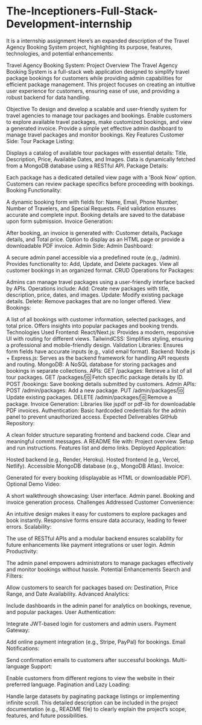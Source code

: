# The-Inceptioners-Full-Stack-Development-internship
It is a internship assignment
Here’s an expanded description of the Travel Agency Booking System project, highlighting its purpose, features, technologies, and potential enhancements:

Travel Agency Booking System: Project Overview
The Travel Agency Booking System is a full-stack web application designed to simplify travel package bookings for customers while providing admin capabilities for efficient package management. This project focuses on creating an intuitive user experience for customers, ensuring ease of use, and providing a robust backend for data handling.

Objective
To design and develop a scalable and user-friendly system for travel agencies to manage tour packages and bookings.
Enable customers to explore available travel packages, make customized bookings, and view a generated invoice.
Provide a simple yet effective admin dashboard to manage travel packages and monitor bookings.
Key Features
Customer Side:
Tour Package Listing:

Displays a catalog of available tour packages with essential details:
Title, Description, Price, Available Dates, and Images.
Data is dynamically fetched from a MongoDB database using a RESTful API.
Package Details:

Each package has a dedicated detailed view page with a 'Book Now' option.
Customers can review package specifics before proceeding with bookings.
Booking Functionality:

A dynamic booking form with fields for:
Name, Email, Phone Number, Number of Travelers, and Special Requests.
Field validation ensures accurate and complete input.
Booking details are saved to the database upon form submission.
Invoice Generation:

After booking, an invoice is generated with:
Customer details, Package details, and Total price.
Option to display as an HTML page or provide a downloadable PDF invoice.
Admin Side:
Admin Dashboard:

A secure admin panel accessible via a predefined route (e.g., /admin).
Provides functionality to:
Add, Update, and Delete packages.
View all customer bookings in an organized format.
CRUD Operations for Packages:

Admins can manage travel packages using a user-friendly interface backed by APIs.
Operations include:
Add: Create new packages with title, description, price, dates, and images.
Update: Modify existing package details.
Delete: Remove packages that are no longer offered.
View Bookings:

A list of all bookings with customer information, selected packages, and total price.
Offers insights into popular packages and booking trends.
Technologies Used
Frontend:
React/Next.js: Provides a modern, responsive UI with routing for different views.
TailwindCSS: Simplifies styling, ensuring a professional and mobile-friendly design.
Validation Libraries: Ensures form fields have accurate inputs (e.g., valid email format).
Backend:
Node.js + Express.js: Serves as the backend framework for handling API requests and routing.
MongoDB: A NoSQL database for storing packages and bookings in separate collections.
APIs:
GET /packages: Retrieve a list of all tour packages.
GET /packages/:id: Fetch specific package details by ID.
POST /bookings: Save booking details submitted by customers.
Admin APIs:
POST /admin/packages: Add a new package.
PUT /admin/packages/:id: Update existing packages.
DELETE /admin/packages/:id: Remove a package.
Invoice Generation:
Libraries like jspdf or pdf-lib for downloadable PDF invoices.
Authentication:
Basic hardcoded credentials for the admin panel to prevent unauthorized access.
Expected Deliverables
GitHub Repository:

A clean folder structure separating frontend and backend code.
Clear and meaningful commit messages.
A README file with:
Project overview.
Setup and run instructions.
Features list and demo links.
Deployed Application:

Hosted backend (e.g., Render, Heroku).
Hosted frontend (e.g., Vercel, Netlify).
Accessible MongoDB database (e.g., MongoDB Atlas).
Invoice:

Generated for every booking (displayable as HTML or downloadable PDF).
Optional Demo Video:

A short walkthrough showcasing:
User interface.
Admin panel.
Booking and invoice generation process.
Challenges Addressed
Customer Convenience:

An intuitive design makes it easy for customers to explore packages and book instantly.
Responsive forms ensure data accuracy, leading to fewer errors.
Scalability:

The use of RESTful APIs and a modular backend ensures scalability for future enhancements like payment integrations or user login.
Admin Productivity:

The admin panel empowers administrators to manage packages effectively and monitor bookings without hassle.
Potential Enhancements
Search and Filters:

Allow customers to search for packages based on:
Destination, Price Range, and Date Availability.
Advanced Analytics:

Include dashboards in the admin panel for analytics on bookings, revenue, and popular packages.
User Authentication:

Integrate JWT-based login for customers and admin users.
Payment Gateway:

Add online payment integration (e.g., Stripe, PayPal) for bookings.
Email Notifications:

Send confirmation emails to customers after successful bookings.
Multi-language Support:

Enable customers from different regions to view the website in their preferred language.
Pagination and Lazy Loading:

Handle large datasets by paginating package listings or implementing infinite scroll.
This detailed description can be included in the project documentation (e.g., README file) to clearly explain the project’s scope, features, and future possibilities.
